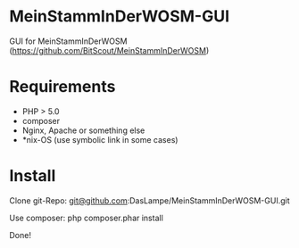 MeinStammInDerWOSM-GUI
======================

GUI for MeinStammInDerWOSM (https://github.com/BitScout/MeinStammInDerWOSM)

Requirements
============
- PHP > 5.0
- composer
- Nginx, Apache or something else
- *nix-OS (use symbolic link in some cases)

Install
=======

Clone git-Repo:
git@github.com:DasLampe/MeinStammInDerWOSM-GUI.git

Use composer:
php composer.phar install

Done!

